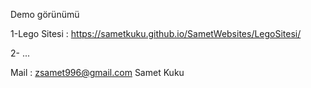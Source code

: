 Demo görünümü

1-Lego Sitesi : https://sametkuku.github.io/SametWebsites/LegoSitesi/

2- ...

Mail : zsamet996@gmail.com
Samet Kuku
